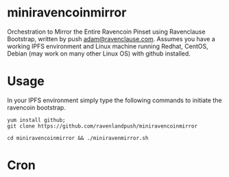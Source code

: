 # miniravencoinmirror

Orchestration to Mirror the Entire Ravencoin Pinset using Ravenclause Bootstrap, written by push adam@ravenclause.com. Assumes you have a working IPFS environment and Linux machine running Redhat, CentOS, Debian (may work on many other Linux OS) with github installed.

# Usage

In your IPFS environment simply type the following commands to initiate the ravencoin bootstrap. 

```
yum install github;
git clone https://github.com/ravenlandpush/miniravencoinmirror

cd miniravencoinmirror && ./miniravenmirror.sh
```

# Cron


